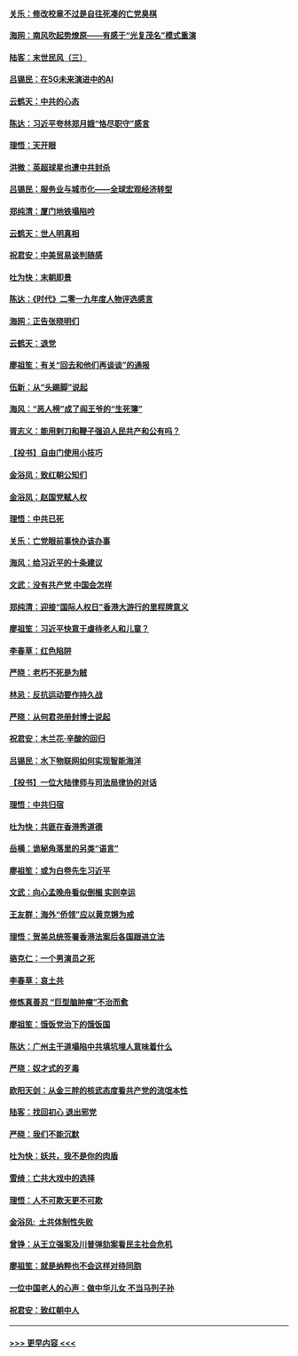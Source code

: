 #### [关乐：修改校章不过是自往死凑的亡党臭棋](../pages/nsc993/n11735097.md?t=12210022) 
#### [海网：南风吹起势燎原——有感于“光复茂名”模式重演](../pages/nsc993/n11732308.md?t=12210022) 
#### [陆客：末世民风（三）](../pages/nsc993/n11732211.md?t=12210022) 
#### [吕锡民：在5G未来演进中的AI](../pages/nsc993/n11730010.md?t=12210022) 
#### [云鹤天：中共的心态](../pages/nsc993/n11729906.md?t=12210022) 
#### [陈达：习近平夸林郑月娥“恪尽职守”感言](../pages/nsc993/n11729881.md?t=12210022) 
#### [理悟：天开眼](../pages/nsc993/n11729699.md?t=12210022) 
#### [洪微：英超球星也遭中共封杀](../pages/nsc993/n11727243.md?t=12210022) 
#### [吕锡民：服务业与城市化——全球宏观经济转型](../pages/nsc993/n11725845.md?t=12210022) 
#### [郑纯清：厦门地铁塌陷吟](../pages/nsc993/n11725813.md?t=12210022) 
#### [云鹤天：世人明真相](../pages/nsc993/n11725621.md?t=12210022) 
#### [祝君安：中美贸易谈判随感](../pages/nsc993/n11725609.md?t=12210022) 
#### [吐为快：末朝即景](../pages/nsc993/n11723365.md?t=12210022) 
#### [陈达：《时代》二零一九年度人物评选感言](../pages/nsc993/n11723337.md?t=12210022) 
#### [海网：正告张晓明们](../pages/nsc993/n11723228.md?t=12210022) 
#### [云鹤天：退党](../pages/nsc993/n11723056.md?t=12210022) 
#### [廖祖笙：有关“回去和他们再谈谈”的通报](../pages/nsc993/n11722442.md?t=12210022) 
#### [伍新：从“头踢脚”说起](../pages/nsc993/n11722429.md?t=12210022) 
#### [海风：“恶人榜”成了阎王爷的“生死簿”](../pages/nsc993/n11722272.md?t=12210022) 
#### [胥志义：能用剌刀和鞭子强迫人民共产和公有吗？](../pages/nsc993/n11720569.md?t=12210022) 
#### [【投书】自由门使用小技巧](../pages/nsc993/n11720180.md?t=12210022) 
#### [金浴凤：致红朝公知们](../pages/nsc993/n11720563.md?t=12210022) 
#### [金浴凤：赵国党赋人权](../pages/nsc993/n11720533.md?t=12210022) 
#### [理悟：中共已死](../pages/nsc993/n11720233.md?t=12210022) 
#### [关乐：亡党眼前事快办该办事](../pages/nsc993/n11719160.md?t=12210022) 
#### [海风：给习近平的十条建议](../pages/nsc993/n11717616.md?t=12210022) 
#### [文武：没有共产党 中国会怎样](../pages/nsc993/n11717584.md?t=12210022) 
#### [郑纯清：迎接“国际人权日”香港大游行的里程牌意义](../pages/nsc993/n11717417.md?t=12210022) 
#### [廖祖笙：习近平快意于虐待老人和儿童？](../pages/nsc993/n11715313.md?t=12210022) 
#### [李春草：红色陷阱](../pages/nsc993/n11715029.md?t=12210022) 
#### [严晓：老朽不死是为贼](../pages/nsc993/n11712910.md?t=12210022) 
#### [林忌：反抗运动要作持久战](../pages/nsc993/n11712623.md?t=12210022) 
#### [严晓：从何君尧册封博士说起](../pages/nsc993/n11712465.md?t=12210022) 
#### [祝君安：木兰花·辛酸的回归](../pages/nsc993/n11712381.md?t=12210022) 
#### [吕锡民：水下物联网如何实现智能海洋](../pages/nsc993/n11711158.md?t=12210022) 
#### [【投书】一位大陆律师与司法局律协的对话](../pages/nsc993/n11709675.md?t=12210022) 
#### [理悟：中共归宿](../pages/nsc993/n11710059.md?t=12210022) 
#### [吐为快：共匪在香港秀道德](../pages/nsc993/n11709979.md?t=12210022) 
#### [岳横：诡秘角落里的另类“语言”](../pages/nsc993/n11709792.md?t=12210022) 
#### [廖祖笙：或为白卷先生习近平](../pages/nsc993/n11708330.md?t=12210022) 
#### [文武：向心孟晚舟看似倒楣 实则幸运](../pages/nsc993/n11708236.md?t=12210022) 
#### [王友群：海外“侨领”应以黄克锵为戒](../pages/nsc993/n11706176.md?t=12210022) 
#### [理悟：贺美总统签署香港法案后各国跟进立法](../pages/nsc993/n11706853.md?t=12210022) 
#### [骆克仁：一个男演员之死](../pages/nsc993/n11706677.md?t=12210022) 
#### [李春草：哀土共](../pages/nsc993/n11706255.md?t=12210022) 
#### [修炼真善忍 “巨型脑肿瘤”不治而愈](../pages/nsc993/n11705340.md?t=12210022) 
#### [廖祖笙：饿饭党治下的饿饭国](../pages/nsc993/n11705085.md?t=12210022) 
#### [陈达：广州主干道塌陷中共填坑埋人意味着什么](../pages/nsc993/n11705046.md?t=12210022) 
#### [严晓：奴才式的歹毒](../pages/nsc993/n11704826.md?t=12210022) 
#### [欧阳天剑：从金三胖的核武态度看共产党的流氓本性](../pages/nsc993/n11702238.md?t=12210022) 
#### [陆客：找回初心 退出邪党](../pages/nsc993/n11702213.md?t=12210022) 
#### [严晓：我们不能沉默](../pages/nsc993/n11702110.md?t=12210022) 
#### [吐为快：妖共，我不是你的肉盾](../pages/nsc993/n11701366.md?t=12210022) 
#### [雪绮：亡共大戏中的选择](../pages/nsc993/n11699922.md?t=12210022) 
#### [理悟：人不可欺天更不可欺](../pages/nsc993/n11699657.md?t=12210022) 
#### [金浴凤:  土共体制性失败](../pages/nsc993/n11699361.md?t=12210022) 
#### [曾铮：从王立强案及川普弹劾案看民主社会危机](../pages/nsc993/n11699318.md?t=12210022) 
#### [廖祖笙：就是纳粹也不会这样对待同胞](../pages/nsc993/n11697658.md?t=12210022) 
#### [一位中国老人的心声：做中华儿女 不当马列子孙](../pages/nsc993/n11697525.md?t=12210022) 
#### [祝君安：致红朝中人](../pages/nsc993/n11697518.md?t=12210022) 

----
#### [ >>> 更早内容 <<< ](../indexes/nsc993-earlier.md)
